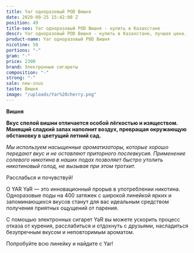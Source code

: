 ```yaml
---
title: Yar одноразовый POD Вишня
date: 2020-09-25 15:42:00 Z
position: 49
title-seo: Yar одноразовый POD Вишня - купить в Казахстане
descr: Yar одноразовый POD Вишня - купить в Казахстане, лучшая цена.
product-name: Yar одноразовый POD Вишня
nicotine: 50
portions: "-"
gram: "-"
price: 2300
brand: Электронные сигареты
composition: "-"
strong: "-"
sale: new-snus
taste: Вишня
image: "/uploads/Yar%20cherry.png"
---
```


**Вишня**


**Вкус спелой вишни отличается особой лёгкостью и изяществом. Манящий сладкий запах наполнит воздух, превращая окружающую обстановку в цветущий летний сад.**


*Мы используем насыщенные ароматизаторы, которые хорошо передают вкус и не оставляют приторного послевкусия. Применение солевого никотина в наших подах позволяет быстро утолить никотиновый голод, не вызывая при этом тротхит.*

Расслабься и почувствуй!

О YAR YaR — это инновационный прорыв в употреблении никотина. Одноразовые поды на 400 затяжек с широкой линейкой ярких и запоминающихся вкусов станут для вас идеальным средством получения приятных ощущений от парения.

С помощью электронных сигарет YaR вы можете ускорить процесс отказа от курения, расслабиться и отдохнуть с друзьями, насладиться безупречным вкусом и неповторимым ароматом.

Попробуйте всю линейку и найдите с Yar!